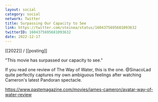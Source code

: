 ```yaml
---
layout: social
category: social
network: Twitter
title: Surpassing Our Capacity to See
link: https://twitter.com/steinea/status/1604375695681093632
twitterID: 1604375695681093632
date: 2022-12-17
---
```


[[2022]] / [[posting]]

"This movie has surpassed our capacity to see."

If you read one review of The Way of Water, this is the one. @SinacoLad quite perfectly captures my own ambiguous feelings after watching Cameron's latest Pandoran spectacle.

<https://www.pastemagazine.com/movies/james-cameron/avatar-way-of-water-review>
